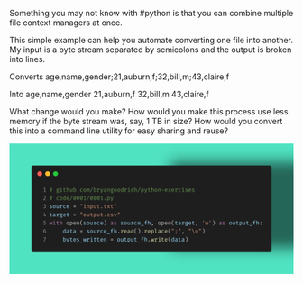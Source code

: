 Something you may not know with #python is that you can combine multiple file context managers at once.

This simple example can help you automate converting one file into another. My input is a byte stream separated by semicolons and the output is broken into lines.

Converts
age,name,gender;21,auburn,f;32,bill,m;43,claire,f

Into
age,name,gender
21,auburn,f
32,bill,m
43,claire,f

What change would you make? How would you make this process use less memory if the byte stream was, say, 1 TB in size? How would you convert this into a command line utility for easy sharing and reuse?

<img src="../../static/0001.png">
